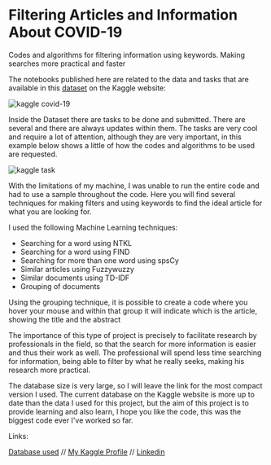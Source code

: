 # Filtering Articles and Information About COVID-19
Codes and algorithms for filtering information using keywords. Making searches more practical and faster

The notebooks published here are related to the data and tasks that are available in this [dataset](https://www.kaggle.com/allen-institute-for-ai/CORD-19-research-challenge/tasks?taskId=558) on the Kaggle website:

![kaggle covid-19](https://user-images.githubusercontent.com/67076633/90359351-180fe100-e02f-11ea-985d-2544971bb11a.png)

Inside the Dataset there are tasks to be done and submitted. There are several and there are always updates within them.
The tasks are very cool and require a lot of attention, although they are very important, in this example below shows a little of how the codes and algorithms to be used are requested.

![kaggle task](https://user-images.githubusercontent.com/67076633/90359388-3544af80-e02f-11ea-801a-2187ed2226d2.png)

With the limitations of my machine, I was unable to run the entire code and had to use a sample throughout the code. Here you will find several techniques for making filters and using keywords to find the ideal article for what you are looking for. 

I used the following Machine Learning techniques:
* Searching for a word using NTKL
* Searching for a word using FIND
* Searching for more than one word using spsCy
* Similar articles using Fuzzywuzzy
* Similar documents using TD-IDF
* Grouping of documents

Using the grouping technique, it is possible to create a code where you hover your mouse and within that group it will indicate which is the article, showing the title and the abstract

The importance of this type of project is precisely to facilitate research by professionals in the field, so that the search for more information is easier and thus their work as well. The professional will spend less time searching for information, being able to filter by what he really seeks, making his research more practical.

The database size is very large, so I will leave the link for the most compact version I used. The current database on the Kaggle website is more up to date than the data I used for this project, but the aim of this project is to provide learning and also learn, I hope you like the code, this was the biggest code ever I've worked so far.

Links:

[Database used](https://drive.google.com/file/d/1KctkbAx9rjUStJJHZWlOrIAPmUAdOOR4/view?usp=sharing) // 
[My Kaggle Profile](https://www.kaggle.com/katharinepires/account) //
[Linkedin](https://www.linkedin.com/in/katharine-pires-53b849155/)
